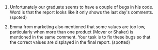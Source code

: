 

1. Unfortunately our graduate seems to have a couple of bugs in his code. Word is that the report looks like it only shows the last day's comments.(spoted)

 2. Emma from marketing also mentioned that some values are too low, particularly when more than one product (Mover or Shaker) is mentioned in the same comment. Your task is to fix these bugs so that the correct values are displayed in the final report. (spotted)
